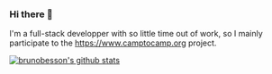 ### Hi there 👋

I'm a full-stack developper with so little time out of work, so I mainly participate to the <https://www.camptocamp.org> project.

[![brunobesson's github stats](https://github-readme-stats.vercel.app/api?username=brunobesson&count_private=true&show_icons=true&theme=radical&hide_rank=false)](https://github.com/anuraghazra/github-readme-stats)

<!--
**brunobesson/brunobesson** is a ✨ _special_ ✨ repository because its `README.md` (this file) appears on your GitHub profile.

Here are some ideas to get you started:

- 🔭 I’m currently working on ...
- 🌱 I’m currently learning ...
- 👯 I’m looking to collaborate on ...
- 🤔 I’m looking for help with ...
- 💬 Ask me about ...
- 📫 How to reach me: ...
- 😄 Pronouns: ...
- ⚡ Fun fact: ...
-->
